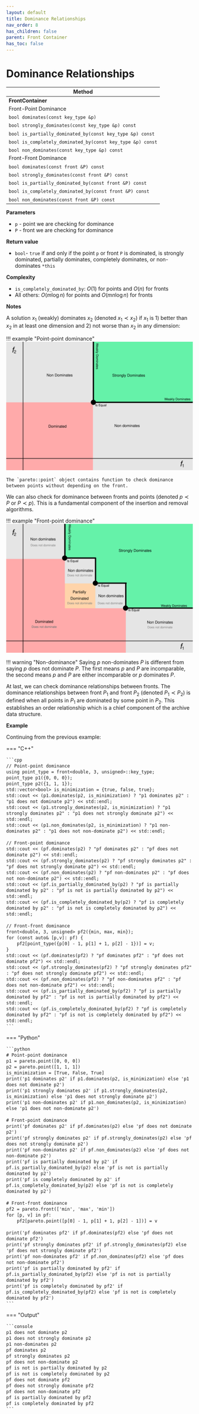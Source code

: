 ```yaml
---
layout: default
title: Dominance Relationships
nav_order: 8
has_children: false
parent: Front Container
has_toc: false
---
```

# Dominance Relationships

| Method                                                     |
| ---------------------------------------------------------- |
| **FrontContainer**                                        |
| Front-Point Dominance                                      |
| `bool dominates(const key_type &p)`                        |
| `bool strongly_dominates(const key_type &p) const`         |
| `bool is_partially_dominated_by(const key_type &p) const`  |
| `bool is_completely_dominated_by(const key_type &p) const` |
| `bool non_dominates(const key_type &p) const`              |
| Front-Front Dominance                                      |
| `bool dominates(const front &P) const`                     |
| `bool strongly_dominates(const front &P) const`            |
| `bool is_partially_dominated_by(const front &P) const`     |
| `bool is_completely_dominated_by(const front &P) const`    |
| `bool non_dominates(const front &P) const`                 |

**Parameters**

* `p` - point we are checking for dominance
* `P` - front we are checking for dominance

**Return value**

* `bool`- `true` if and only if the point `p` or front `P` is dominated, is strongly dominated, partially dominates, completely dominates, or non-dominates `*this`

**Complexity**

* `is_completely_dominated_by`:  $O(1)$ for points and $O(n)$ for fronts
* All others:  $O(m \log n)$ for points and $O(m n \log n)$ for fronts

**Notes**

A solution $x_1$ (weakly) dominates $x_2$  (denoted $x_1 \prec x_2$) if $x_1$ is 1) better than $x_2$ in at least one dimension and 2) not worse
than $x_2$ in any dimension:

!!! example "Point-point dominance"
    ![Point/point dominance](../img/point_dominance.svg)

    The `pareto::point` object contains function to check dominance between points without depending on the front. 

We can also check for dominance between fronts and points (denoted $p \prec P$ or $P \prec p$). This is a fundamental component of the insertion and removal algorithms.

!!! example "Front-point dominance"
    ![Front/point dominance](../img/pareto_dominance.svg)

!!! warning "Non-dominance"
    Saying $p$ non-dominates $P$ is different from saying $p$ does not dominate $P$. The first means $p$ and $P$ are incomparable, the second means $p$ and $P$ are either incomparable or $p$ dominates $P$.

At last, we can check dominance relationships between fronts. The dominance relationships between front $P_1$ and front $P_2$ (denoted $P_1 \prec P_2$) is defined when all points in $P_1$ are dominated by some point in $P_2$. This establishes an order relationship which is a chief component of the archive data structure.

**Example**

Continuing from the previous example:

=== "C++"

    ```cpp
    // Point-point dominance
    using point_type = front<double, 3, unsigned>::key_type;
    point_type p1({0, 0, 0});
    point_type p2({1, 1, 1});
    std::vector<bool> is_minimization = {true, false, true};
    std::cout << (p1.dominates(p2, is_minimization) ? "p1 dominates p2" : "p1 does not dominate p2") << std::endl;
    std::cout << (p1.strongly_dominates(p2, is_minimization) ? "p1 strongly dominates p2" : "p1 does not strongly dominate p2") << std::endl;
    std::cout << (p1.non_dominates(p2, is_minimization) ? "p1 non-dominates p2" : "p1 does not non-dominate p2") << std::endl;
    
    // Front-point dominance
    std::cout << (pf.dominates(p2) ? "pf dominates p2" : "pf does not dominate p2") << std::endl;
    std::cout << (pf.strongly_dominates(p2) ? "pf strongly dominates p2" : "pf does not strongly dominate p2") << std::endl;
    std::cout << (pf.non_dominates(p2) ? "pf non-dominates p2" : "pf does not non-dominate p2") << std::endl;
    std::cout << (pf.is_partially_dominated_by(p2) ? "pf is partially dominated by p2" : "pf is not is partially dominated by p2") << std::endl;
    std::cout << (pf.is_completely_dominated_by(p2) ? "pf is completely dominated by p2" : "pf is not is completely dominated by p2") << std::endl;
    
    // Front-front dominance
    front<double, 3, unsigned> pf2({min, max, min});
    for (const auto& [p,v]: pf) {
        pf2[point_type({p[0] - 1, p[1] + 1, p[2] - 1})] = v;
    }
    std::cout << (pf.dominates(pf2) ? "pf dominates pf2" : "pf does not dominate pf2") << std::endl;
    std::cout << (pf.strongly_dominates(pf2) ? "pf strongly dominates pf2" : "pf does not strongly dominate pf2") << std::endl;
    std::cout << (pf.non_dominates(pf2) ? "pf non-dominates pf2" : "pf does not non-dominate pf2") << std::endl;
    std::cout << (pf.is_partially_dominated_by(pf2) ? "pf is partially dominated by pf2" : "pf is not is partially dominated by pf2") << std::endl;
    std::cout << (pf.is_completely_dominated_by(pf2) ? "pf is completely dominated by pf2" : "pf is not is completely dominated by pf2") << std::endl;
    ```

=== "Python"

    ```python
    # Point-point dominance
    p1 = pareto.point([0, 0, 0])
    p2 = pareto.point([1, 1, 1])
    is_minimization = [True, False, True]
    print('p1 dominates p2' if p1.dominates(p2, is_minimization) else 'p1 does not dominate p2')
    print('p1 strongly dominates p2' if p1.strongly_dominates(p2, is_minimization) else 'p1 does not strongly dominate p2')
    print('p1 non-dominates p2' if p1.non_dominates(p2, is_minimization) else 'p1 does not non-dominate p2')
    
    # Front-point dominance
    print('pf dominates p2' if pf.dominates(p2) else 'pf does not dominate p2')
    print('pf strongly dominates p2' if pf.strongly_dominates(p2) else 'pf does not strongly dominate p2')
    print('pf non-dominates p2' if pf.non_dominates(p2) else 'pf does not non-dominate p2')
    print('pf is partially dominated by p2' if pf.is_partially_dominated_by(p2) else 'pf is not is partially dominated by p2')
    print('pf is completely dominated by p2' if pf.is_completely_dominated_by(p2) else 'pf is not is completely dominated by p2')
    
    # Front-front dominance
    pf2 = pareto.front(['min', 'max', 'min'])
    for [p, v] in pf:
        pf2[pareto.point([p[0] - 1, p[1] + 1, p[2] - 1])] = v
    
    print('pf dominates pf2' if pf.dominates(pf2) else 'pf does not dominate pf2')
    print('pf strongly dominates pf2' if pf.strongly_dominates(pf2) else 'pf does not strongly dominate pf2')
    print('pf non-dominates pf2' if pf.non_dominates(pf2) else 'pf does not non-dominate pf2')
    print('pf is partially dominated by pf2' if pf.is_partially_dominated_by(pf2) else 'pf is not is partially dominated by pf2')
    print('pf is completely dominated by pf2' if pf.is_completely_dominated_by(pf2) else 'pf is not is completely dominated by pf2')
    ```

=== "Output"

    ```console
    p1 does not dominate p2
    p1 does not strongly dominate p2
    p1 non-dominates p2
    pf dominates p2
    pf strongly dominates p2
    pf does not non-dominate p2
    pf is not is partially dominated by p2
    pf is not is completely dominated by p2
    pf does not dominate pf2
    pf does not strongly dominate pf2
    pf does not non-dominate pf2
    pf is partially dominated by pf2
    pf is completely dominated by pf2
    ```



<!-- Generated with mdsplit: https://github.com/alandefreitas/mdsplit -->
